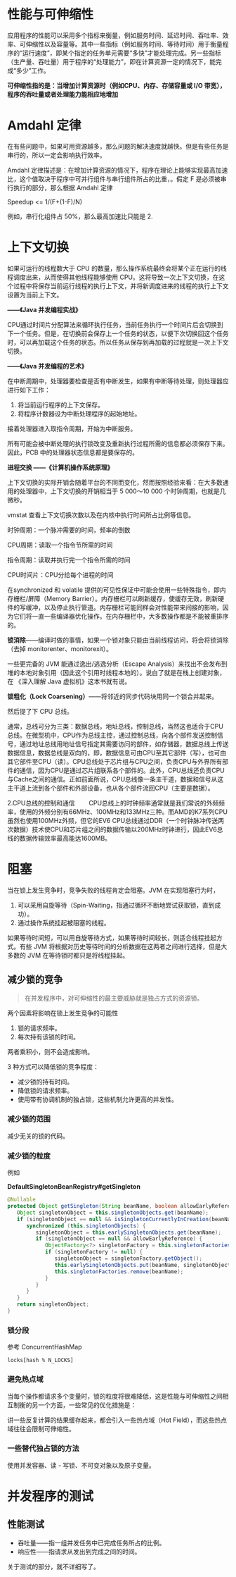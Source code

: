# 性能与可伸缩性

应用程序的性能可以采用多个指标来衡量，例如服务时间、延迟时间、吞吐率、效率、可伸缩性以及容量等。其中一些指标（例如服务时间、等待时间）用于衡量程序的“运行速度”，即某个指定的任务单元需要“多快”才能处理完成。另一些指标（生产量、吞吐量）用于程序的“处理能力”，即在计算资源一定的情况下，能完成“多少”工作。

**可伸缩性指的是：当增加计算资源时（例如CPU、内存、存储容量或 I/O 带宽），程序的吞吐量或者处理能力能相应地增加**

# Amdahl 定律

在有些问题中，如果可用资源越多，那么问题的解决速度就越快。但是有些任务是串行的，所以一定会影响执行效率。

Amdahl 定律描述是：在增加计算资源的情况下，程序在理论上能够实现最高加速比，这个值取决于程序中可并行组件与串行组件所占的比重，。假定 F 是必须被串行执行的部分，那么根据 Amdahl 定律

Speedup <= 1/(F+(1-F)/N)

例如，串行化组件占 50%，那么最高加速比只能是 2.

# 上下文切换

如果可运行的线程数大于 CPU 的数量，那么操作系统最终会将某个正在运行的线程调度出来，从而使得其他线程能够使用 CPU。这将导致一次上下文切换，在这个过程中将保存当前运行线程的执行上下文，并将新调度进来的线程的执行上下文设置为当前上下文。

**——《Java 并发编程实战》**

CPU通过时间片分配算法来循环执行任务，当前任务执行一个时间片后会切换到下一个任务。但是，在切换前会保存上一个任务的状态，以便下次切换回这个任务时，可以再加载这个任务的状态。所以任务从保存到再加载的过程就是一次上下文切换。

**——《Java 并发编程的艺术》**

在中断周期中，处理器要检查是否有中断发生，如果有中断等待处理，则处理器应进行如下工作：

1. 将当前运行程序的上下文保存。
2. 将程序计数器设为中断处理程序的起始地址。

接着处理器进入取指令周期，开始为中断服务。

所有可能会被中断处理的执行锁改变及重新执行过程所需的信息都必须保存下来。因此，PCB 中的处理器状态信息都是要保存的。

**进程交换 ——《计算机操作系统原理》**

上下文切换的实际开销会随着平台的不同而变化，然而按照经验来看：在大多数通用的处理器中，上下文切换的开销相当于 5 000～10 000 个时钟周期，也就是几微秒。

vmstat 查看上下文切换次数以及在内核中执行时间所占比例等信息。



时钟周期：一个脉冲需要的时间，频率的倒数

CPU周期：读取一个指令节所需的时间

指令周期：读取并执行完一个指令所需的时间

CPU时间片：CPU分给每个进程的时间



在synchronized 和 volatile 提供的可见性保证中可能会使用一些特殊指令，即内存栅栏/屏障（Memory Barrier）。内存栅栏可以刷新缓存，使缓存无效，刷新硬件的写缓冲，以及停止执行管道。内存栅栏可能同样会对性能带来间接的影响，因为它们将一直一些编译器优化操作。在内存栅栏中，大多数操作都是不能被重排序的。

**锁消除**——编译时做的事情，如果一个锁对象只能由当前线程访问，将会将锁消除（去掉 monitorenter、monitorexit）。

一些更完备的 JVM 能通过逸出/逃逸分析（Escape Analysis）来找出不会发布到堆的本地对象引用（因此这个引用时线程本地的）。说白了就是在栈上创建对象，在 《深入理解 Java 虚拟机》这本书就有说。

**锁粗化（Lock Coarsening）**——将邻近的同步代码块用同一个锁合并起来。

然后提了下 CPU 总线。

通常，总线可分为三类：数据总线，地址总线，控制总线，当然这也适合于CPU总线。在微型机中，CPU作为总线主控，通过控制总线，向各个部件发送控制信号，通过地址总线用地址信号指定其需要访问的部件，如存储器，数据总线上传送数据信息，数据总线是双向的，即，数据信息可由CPU至其它部件（写），也可由其它部件至CPU（读）。CPU总线处于芯片组与CPU之间，负责CPU与外界所有部件的通信，因为CPU是通过芯片组联系各个部件的。此外，CPU总线还负责CPU与Cache之间的通信。正如前面所说，CPU总线像一条主干道，数据和信号从这主干道上流到各个部件和外部设备，也从各个部件流回CPU（主要是数据）。

2.CPU总线的控制和通信　　
CPU总线上的时钟频率通常就是我们常说的外频频率，使用的外频分别有66MHz、100MHz和133MHz三种。而AMD的K7系列CPU虽然也使用100MHz外频，但它的EV6 CPU总线通过DDR（一个时钟脉冲传送两次数据）技术使CPU和芯片组之间的数据传输以200MHz时钟进行，因此EV6总线的数据传输效率最高能达1600MB。

# 阻塞

当在锁上发生竞争时，竞争失败的线程肯定会阻塞。JVM 在实现阻塞行为时，

1. 可以采用自旋等待（Spin-Waiting，指通过循环不断地尝试获取锁，直到成功）。
2. 通过操作系统挂起被阻塞的线程。

如果等待时间短，可以用自旋等待方式，如果等待时间较长，则适合线程挂起方式。有些 JVM 将根据对历史等待时间的分析数据在这两者之间进行选择，但是大多数的 JVM 在等待锁时都只是将线程挂起。

## 减少锁的竞争

> 在并发程序中，对可伸缩性的最主要威胁就是独占方式的资源锁。

两个因素将影响在锁上发生竞争的可能性

1. 锁的请求频率。
2. 每次持有该锁的时间。

两者乘积小，则不会造成影响。

3 种方式可以降低锁的竞争程度：

+ 减少锁的持有时间。
+ 降低锁的请求频率。
+ 使用带有协调机制的独占锁，这些机制允许更高的并发性。

### 减少锁的范围

减少无关的锁的代码。

### 减少锁的粒度

例如 

**DefaultSingletonBeanRegistry#getSingleton**

```java
@Nullable
protected Object getSingleton(String beanName, boolean allowEarlyReference) {
   Object singletonObject = this.singletonObjects.get(beanName);
   if (singletonObject == null && isSingletonCurrentlyInCreation(beanName)) {
      synchronized (this.singletonObjects) {
         singletonObject = this.earlySingletonObjects.get(beanName);
         if (singletonObject == null && allowEarlyReference) {
            ObjectFactory<?> singletonFactory = this.singletonFactories.get(beanName);
            if (singletonFactory != null) {
               singletonObject = singletonFactory.getObject();
               this.earlySingletonObjects.put(beanName, singletonObject);
               this.singletonFactories.remove(beanName);
            }
         }
      }
   }
   return singletonObject;
}
```

### 锁分段

参考 ConcurrentHashMap

`locks[hash % N_LOCKS]`

### 避免热点域

当每个操作都请求多个变量时，锁的粒度将很难降低，这是性能与可伸缩性之间相互制衡的另一个方面，一些常见的优化措施是：

讲一些反复计算的结果缓存起来，都会引入一些热点域（Hot Field），而这些热点域往往会限制可伸缩性。

### 一些替代独占锁的方法

使用并发容器、读 - 写锁、不可变对象以及原子变量。

# 并发程序的测试

## 性能测试

+ 吞吐量——指一组并发任务中已完成任务所占的比例。
+ 响应性——指请求从发出到完成之间的时间。

关于测试的部分，就不详细写了。

